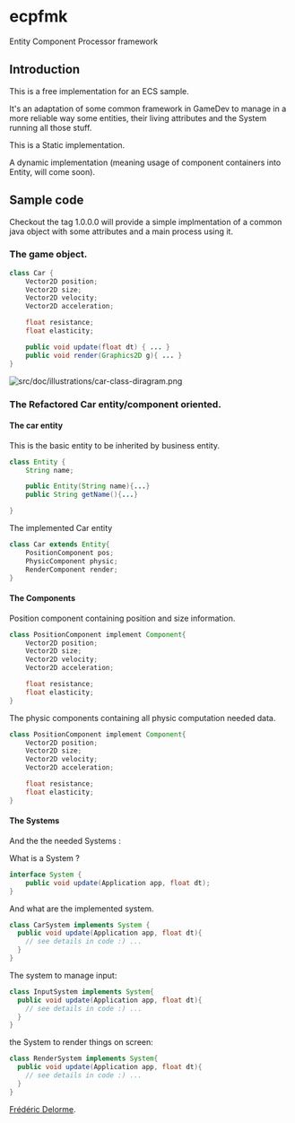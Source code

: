 # ecpfmk

Entity Component Processor framework


## Introduction

This is a free implementation for an ECS sample.

It's an adaptation of some common framework in GameDev to manage in a more reliable 
way some entities, their living attributes and the System running all those stuff.

This is a Static implementation.

A dynamic implementation (meaning usage of component containers into Entity, will 
come soon).


## Sample code

Checkout the tag 1.0.0.0 will provide a simple implmentation of a common java object 
with some attributes and a main process using it. 

### The game object.

```Java
class Car {
    Vector2D position;
    Vector2D size;
    Vector2D velocity;
    Vector2D acceleration;

    float resistance;
    float elasticity;

    public void update(float dt) { ... }
    public void render(Graphics2D g){ ... }
}
```

![src/doc/illustrations/car-class-diragram.png]( src/doc/illustrations/car-class-diragram.png)

### The Refactored Car entity/component oriented.

#### The car entity

This is the basic entity to be inherited by business entity.
```Java
class Entity {
    String name;

    public Entity(String name){...}
    public String getName(){...}

}
```

The implemented Car entity
```Java
class Car extends Entity{
    PositionComponent pos;
    PhysicComponent physic;
    RenderComponent render;
}
```

#### The Components

Position component containing position and size information.

```Java
class PositionComponent implement Component{
    Vector2D position;
    Vector2D size;
    Vector2D velocity;
    Vector2D acceleration;

    float resistance;
    float elasticity;
}
```

The physic components containing all physic computation needed data.

```Java
class PositionComponent implement Component{
    Vector2D position;
    Vector2D size;
    Vector2D velocity;
    Vector2D acceleration;

    float resistance;
    float elasticity;
}
```

#### The Systems

And the the needed Systems :

What is a System ?

```Java
interface System {
    public void update(Application app, float dt); 
}
```

And what are the implemented system.

```Java
class CarSystem implements System {
  public void update(Application app, float dt){
    // see details in code :) ...
  }
}
```

The system to manage input:

```Java
class InputSystem implements System{
  public void update(Application app, float dt){
    // see details in code :) ...
  }
}
```

the System to render things on screen:

```Java
class RenderSystem implements System{
  public void update(Application app, float dt){
    // see details in code :) ...
  }
}
```




[Frédéric Delorme](frederic.delorme@ge.com "contact the author").
